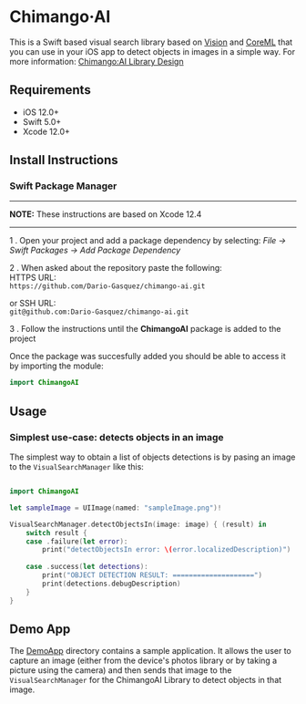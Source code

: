 # Chimango·AI
This is a Swift based visual search library based on [Vision](https://developer.apple.com/documentation/vision) and [CoreML](https://developer.apple.com/documentation/coreml) that you can use in your iOS app to detect objects in images in a simple way. For more information: [Chimango:AI Library Design](https://github.com/Dario-Gasquez/chimango-ai/wiki)

## Requirements
- iOS 12.0+
- Swift 5.0+
- Xcode 12.0+

## Install Instructions

### Swift Package Manager

---

**NOTE:**
These instructions are based on Xcode 12.4

---

1 . Open your project and add a package dependency by selecting: *File -> Swift Packages -> Add Package Dependency*

2 . When asked about the repository paste the following:  
HTTPS URL:  
`https://github.com/Dario-Gasquez/chimango-ai.git`

or SSH URL:  
`git@github.com:Dario-Gasquez/chimango-ai.git`

3 . Follow the instructions until the **ChimangoAI** package is added to the project  

Once the package was succesfully added you should be able to access it by importing the module:
```swift
import ChimangoAI
```

## Usage

### Simplest use-case: detects objects in an image
The simplest way to obtain a list of objects detections is by pasing an image to the `VisualSearchManager` like this:
```swift

import ChimangoAI

let sampleImage = UIImage(named: "sampleImage.png")!

VisualSearchManager.detectObjectsIn(image: image) { (result) in
    switch result {
    case .failure(let error):
        print("detectObjectsIn error: \(error.localizedDescription)")
        
    case .success(let detections):
        print("OBJECT DETECTION RESULT: ====================")
        print(detections.debugDescription)
    }
}
```


## Demo App
The [DemoApp]() directory contains a sample application. It allows the user to capture an image (either from the device's photos library or by taking a picture using the camera) and then sends that image to the `VisualSearchManager` for the ChimangoAI Library to detect objects in that image. 
